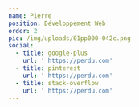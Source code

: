 ```yaml
---
name: Pierre
position: Développement Web
order: 2
pic: /img/uploads/01pp000-042c.png
social:
  - title: google-plus
    url: ' https://perdu.com'
  - title: pinterest
    url: ' https://perdu.com'
  - title: stack-overflow
    url: ' https://perdu.com'
---
```


